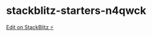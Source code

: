 # stackblitz-starters-n4qwck

[Edit on StackBlitz ⚡️](https://stackblitz.com/edit/stackblitz-starters-n4qwck)